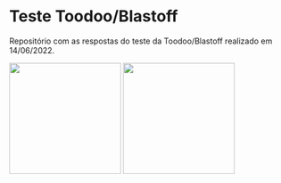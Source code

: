 # Teste Toodoo/Blastoff


Repositório com as respostas do teste da Toodoo/Blastoff realizado em 14/06/2022.


<img src="https://secureservercdn.net/198.71.233.110/73p.545.myftpupload.com/wp-content/uploads/2021/11/logo-negro-toodoo.png?time=1653403716" width=200px>       <img src="https://secureservercdn.net/198.71.233.110/73p.545.myftpupload.com/wp-content/uploads/2022/01/blastoff_logo_blue-1400x421.png" width=200px>
